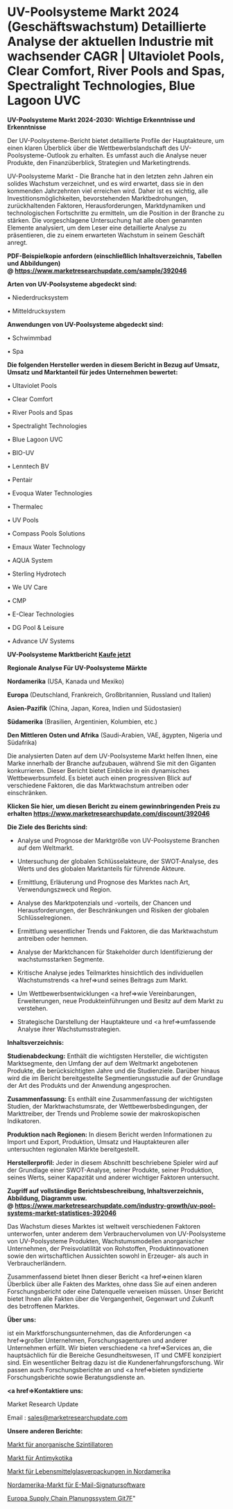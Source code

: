 # UV-Poolsysteme Markt 2024 (Geschäftswachstum) Detaillierte Analyse der aktuellen Industrie mit wachsender CAGR | Ultaviolet Pools, Clear Comfort, River Pools and Spas, Spectralight Technologies, Blue Lagoon UVC

<strong>UV-Poolsysteme Markt 2024-2030: Wichtige Erkenntnisse und Erkenntnisse</strong>

Der UV-Poolsysteme-Bericht bietet detaillierte Profile der Hauptakteure, um einen klaren Überblick über die Wettbewerbslandschaft des UV-Poolsysteme-Outlook zu erhalten. Es umfasst auch die Analyse neuer Produkte, den Finanzüberblick, Strategien und Marketingtrends.

UV-Poolsysteme Markt - Die Branche hat in den letzten zehn Jahren ein solides Wachstum verzeichnet, und es wird erwartet, dass sie in den kommenden Jahrzehnten viel erreichen wird. Daher ist es wichtig, alle Investitionsmöglichkeiten, bevorstehenden Marktbedrohungen, zurückhaltenden Faktoren, Herausforderungen, Marktdynamiken und technologischen Fortschritte zu ermitteln, um die Position in der Branche zu stärken. Die vorgeschlagene Untersuchung hat alle oben genannten Elemente analysiert, um dem Leser eine detaillierte Analyse zu präsentieren, die zu einem erwarteten Wachstum in seinem Geschäft anregt.

<strong><b>PDF-Beispielkopie anfordern (einschließlich Inhaltsverzeichnis, Tabellen und Abbildungen) @ </b></strong><strong><a href=https://www.marketresearchupdate.com/sample/392046><strong>https://www.marketresearchupdate.com/sample/392046</u></a></strong></strong>

<strong>Arten von UV-Poolsysteme abgedeckt sind:</strong>

• Niederdrucksystem

• Mitteldrucksystem

<strong>Anwendungen von UV-Poolsysteme abgedeckt sind:</strong>

• Schwimmbad

• Spa

<strong>Die folgenden Hersteller werden in diesem Bericht in Bezug auf Umsatz, Umsatz und Marktanteil für jedes Unternehmen bewertet:</strong>

• Ultaviolet Pools

• Clear Comfort

• River Pools and Spas

• Spectralight Technologies

• Blue Lagoon UVC

• BIO-UV

• Lenntech BV

• Pentair

• Evoqua Water Technologies

• Thermalec

• UV Pools

• Compass Pools Solutions

• Emaux Water Technology

• AQUA System

• Sterling Hydrotech

• We UV Care

• CMP

• E-Clear Technologies

• DG Pool & Leisure

• Advance UV Systems

<strong>UV-Poolsysteme Marktbericht <a href=https://www.marketresearchupdate.com/buynow/392046>Kaufe jetzt</a></strong>

<strong>Regionale Analyse Für UV-Poolsysteme Märkte</strong>

<strong>Nordamerika</strong> (USA, Kanada und Mexiko)

<strong>Europa</strong> (Deutschland, Frankreich, Großbritannien, Russland und Italien)

<strong>Asien-Pazifik</strong> (China, Japan, Korea, Indien und Südostasien)

<strong>Südamerika</strong> (Brasilien, Argentinien, Kolumbien, etc.)

<strong>Den Mittleren</strong> <strong>Osten und Afrika</strong> (Saudi-Arabien, VAE, ägypten, Nigeria und Südafrika)

Die analysierten Daten auf dem UV-Poolsysteme Markt helfen Ihnen, eine Marke innerhalb der Branche aufzubauen, während Sie mit den Giganten konkurrieren. Dieser Bericht bietet Einblicke in ein dynamisches Wettbewerbsumfeld. Es bietet auch einen progressiven Blick auf verschiedene Faktoren, die das Marktwachstum antreiben oder einschränken.

<strong>Klicken Sie hier, um diesen Bericht zu einem gewinnbringenden Preis zu erhalten
</strong><strong><a href=https://www.marketresearchupdate.com/discount/392046>https://www.marketresearchupdate.com/discount/392046</b></u></strong></a>

<strong>Die Ziele des Berichts sind:</strong>

- Analyse und Prognose der Marktgröße von UV-Poolsysteme Branchen auf dem Weltmarkt.

- Untersuchung der globalen Schlüsselakteure, der SWOT-Analyse, des Werts und des globalen Marktanteils für führende Akteure.

- Ermittlung, Erläuterung und Prognose des Marktes nach Art, Verwendungszweck und Region.

- Analyse des Marktpotenzials und -vorteils, der Chancen und Herausforderungen, der Beschränkungen und Risiken der globalen Schlüsselregionen.

- Ermittlung wesentlicher Trends und Faktoren, die das Marktwachstum antreiben oder hemmen.

- Analyse der Marktchancen für Stakeholder durch Identifizierung der wachstumsstarken Segmente.

- Kritische Analyse jedes Teilmarktes hinsichtlich des individuellen Wachstumstrends <a href=>und</a> seines Beitrags zum Markt.

- Um Wettbewerbsentwicklungen <a href=>wie</a> Vereinbarungen, Erweiterungen, neue Produkteinführungen und Besitz auf dem Markt zu verstehen.

- Strategische Darstellung der Hauptakteure und <a href=>umfas</a>sende Analyse ihrer Wachstumsstrategien.

<strong>Inhaltsverzeichnis:</strong>

<strong>Studienabdeckung:</strong> Enthält die wichtigsten Hersteller, die wichtigsten Marktsegmente, den Umfang der auf dem Weltmarkt angebotenen Produkte, die berücksichtigten Jahre und die Studienziele. Darüber hinaus wird die im Bericht bereitgestellte Segmentierungsstudie auf der Grundlage der Art des Produkts und der Anwendung angesprochen.

<strong>Zusammenfassung:</strong> Es enthält eine Zusammenfassung der wichtigsten Studien, der Marktwachstumsrate, der Wettbewerbsbedingungen, der Markttreiber, der Trends und Probleme sowie der makroskopischen Indikatoren.

<strong>Produktion nach Regionen:</strong> In diesem Bericht werden Informationen zu Import und Export, Produktion, Umsatz und Hauptakteuren aller untersuchten regionalen Märkte bereitgestellt.

<strong>Herstellerprofil:</strong> Jeder in diesem Abschnitt beschriebene Spieler wird auf der Grundlage einer SWOT-Analyse, seiner Produkte, seiner Produktion, seines Werts, seiner Kapazität und anderer wichtiger Faktoren untersucht.

<strong><b>Zugriff auf vollständige Berichtsbeschreibung, Inhaltsverzeichnis, Abbildung, Diagramm usw. @ </b></strong><strong><a href=https://www.marketresearchupdate.com/industry-growth/uv-pool-systems-market-statistices-392046>https://www.marketresearchupdate.com/industry-growth/uv-pool-systems-market-statistices-392046</a></strong>

Das Wachstum dieses Marktes ist weltweit verschiedenen Faktoren unterworfen, unter anderem dem Verbrauchervolumen von UV-Poolsysteme von UV-Poolsysteme Produkten, Wachstumsmodellen anorganischer Unternehmen, der Preisvolatilität von Rohstoffen, Produktinnovationen sowie den wirtschaftlichen Aussichten sowohl in Erzeuger- als auch in Verbraucherländern.

Zusammenfassend bietet Ihnen dieser Bericht <a href=>einen</a> klaren Überblick über alle Fakten des Marktes, ohne dass Sie auf einen anderen Forschungsbericht oder eine Datenquelle verweisen müssen. Unser Bericht bietet Ihnen alle Fakten über die Vergangenheit, Gegenwart und Zukunft des betroffenen Marktes.

<strong>Über uns:</strong>

 ist ein Marktforschungsunternehmen, das die Anforderungen <a href=>großer</a> Unternehmen, Forschungsagenturen und anderer Unternehmen erfüllt. Wir bieten verschiedene <a href=>Services</a> an, die hauptsächlich für die Bereiche Gesundheitswesen, IT und CMFE konzipiert sind. Ein wesentlicher Beitrag dazu ist die Kundenerfahrungsforschung. Wir passen auch Forschungsberichte an und <a href=>bieten</a> syndizierte Forschungsberichte sowie Beratungsdienste an.

<strong><a href=>Kontaktiere uns:</a></strong>

Market Research Update

Email : sales@marketresearchupdate.com

<strong>Unsere anderen Berichte:</strong>

<a href=https://www.linkedin.com/pulse/inorganic-scintillators-market-2023-top-leading>Markt für anorganische Szintillatoren</a>

<a href=https://www.linkedin.com/pulse/antifungal-drug-market-outlooks-2023-size-players>Markt für Antimykotika</a>

<a href=https://www.linkedin.com/pulse/north-america-food-glass-packaging-market-size>Markt für Lebensmittelglasverpackungen in Nordamerika</a>

<a href=https://www.linkedin.com/pulse/north-america-email-signature-software-market-1f>Nordamerika-Markt für E-Mail-Signatursoftware</a>

<a href=https://www.linkedin.com/pulse/europe-supply-chain-planning-system-git7f/>Europa Supply Chain Planungssystem Git7F</a>"
